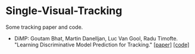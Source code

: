 # Single-Visual-Tracking
Some tracking paper and code.

* DiMP: Goutam Bhat, Martin Danelljan, Luc Van Gool, Radu Timofte.
"Learning Discriminative Model Prediction for Tracking."  [[paper]](https://arxiv.org/pdf/1904.07220.pdf)  [[code]](https://github.com/visionml/pytracking)   
